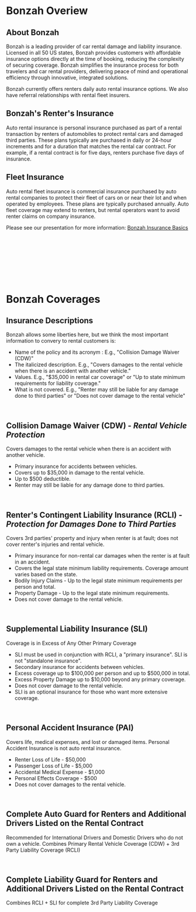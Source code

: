 # Bonzah Overiew

## About Bonzah
Bonzah is a leading provider of car rental damage and liability insurance. Licensed in all 50 US states, Bonzah provides customers with affordable insurance options directly at the time of booking, reducing the complexity of securing coverage. Bonzah simplifies the insurance process for both travelers and car rental providers, delivering peace of mind and operational efficiency through innovative, integrated solutions.

Bonzah currently offers renters daily auto rental insurance options. We also have referral relationships with rental fleet insurers.


## Bonzah's Renter's Insurance
Auto rental insurance is personal insurance purchased as part of a rental transaction by renters of automobiles to protect rental cars and damaged third parties. These plans typically are purchased in daily or 24-hour increments and for a duration that matches the rental car contract. For example, if a rental contract is for five days, renters purchase five days of insurance.


## Fleet Insurance
Auto rental fleet insurance is commercial insurance purchased by auto rental companies to protect their fleet of cars on or near their lot and when operated by employees. These plans are typically purchased annually. Auto fleet coverage may extend to renters, but rental operators want to avoid renter claims on company insurance.

Please see our presentation for more information: [Bonzah Insurance Basics](https://docs.google.com/presentation/d/1MaHyNuGshtb5_msqjdReIbZsuQJyiihd/edit?usp=sharing&ouid=112288139653361343255&rtpof=true&sd=true)

<br><br>
---
<br><br>

# Bonzah Coverages

## Insurance Descriptions

Bonzah allows some liberties here, but we think the most important information to convery to rental customers is:
- Name of the policy and its acronym : E.g., "Collision Damage Waiver (CDW)"
- The italicized description.  E.g., "Covers damages to the rental vehicle when there is an accident with another vehicle."
- Values. E.g., "$35,000 in rental car coverage" or "Up to state minimum requirements for liability coverage."
- What is not covered. E.g., "Renter may still be liable for any damage done to third parties" or "Does not cover damage to the rental vehicle"

<br>

## Collision Damage Waiver (CDW) - *Rental Vehicle Protection*
Covers damages to the rental vehicle when there is an accident with another vehicle. 
- Primary insurance for accidents between vehicles. 
- Covers up to $35,000 in damage to the rental vehicle.
- Up to $500 deductible. 
- Renter may still be liable for any damage done to third parties.

<br>

## Renter's Contingent Liability Insurance (RCLI) - *Protection for Damages Done to Third Parties*
Covers 3rd parties' property and injury when renter is at fault; does not cover renter's injuries and rental vehicle.
- Primary insurance for non-rental car damages when the renter is at fault in an accident.
- Covers the legal state minimum liability requirements. Coverage amount varies based on the state.
- Bodily Injury Claims - Up to the legal state minimum requirements per person and total.
- Property Damage - Up to the legal state minimum requirements.
- Does not cover damage to the rental vehicle.

<br>

## Supplemental Liability Insurance (SLI)
Coverage is in Excess of Any Other Primary Coverage
- SLI must be used in conjunction with RCLI, a "primary insurance". SLI is not "standalone insurance".
- Secondary insurance for accidents between vehicles.
- Excess coverage up to $100,000 per person and up to $500,000 in total.
- Excess Property Damage up to $10,000 beyond any primary coverage.
- Does not cover damage to the rental vehicle.
- SLI is an optional insurance for those who want more extensive coverage.

<br>

## Personal Accident Insurance (PAI)
Covers life, medical expenses, and lost or damaged items. Personal Accident Insurance is not auto rental insurance. 
- Renter Loss of Life - $50,000
- Passenger Loss of Life - $5,000
- Accidental Medical Expense - $1,000
- Personal Effects Coverage - $500
- Does not cover damages to the rental vehicle.

<br>

## Complete Auto Guard for Renters and Additional Drivers Listed on the Rental Contract
Recommended for International Drivers and Domestic Drivers who do not own a vehicle.
Combines Primary Rental Vehicle Coverage (CDW) + 3rd Party Liability Coverage (RCLI) 

<br>

## Complete Liability Guard for Renters and Additional Drivers Listed on the Rental Contract
Combines RCLI + SLI for complete  3rd Party Liability Coverage

